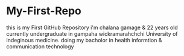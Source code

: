 # My-First-Repo
this is my First GitHub Repository
i'm chalana gamage & 22 years old
currently undergraduate in gampaha wickramarahchchi University of indeginous medicine.
doing my bacholor in health informtion & communication technology
